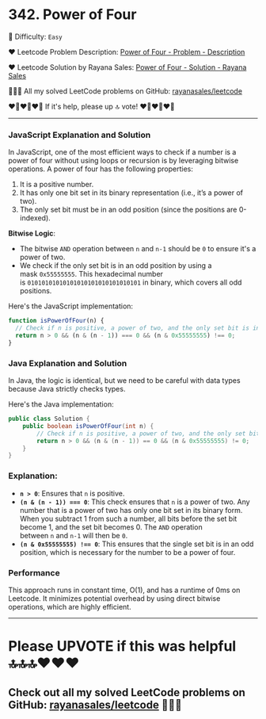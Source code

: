 # 342. Power of Four

🌱 Difficulty: `Easy`

❤️ Leetcode Problem Description: [Power of Four - Problem - Description](https://leetcode.com/problems/power-of-four/description/)

❤️ Leetcode Solution by Rayana Sales: [Power of Four - Solution - Rayana Sales](https://leetcode.com/problems/power-of-four/solutions/5716246/runtime-0ms-beats-100-simple-to-understand-java-javascript-solution)

💁🏻‍♀️ All my solved LeetCode problems on GitHub: [rayanasales/leetcode](https://github.com/rayanasales/leetcode)

❤️‍🔥❤️‍🔥❤️‍🔥 If it's help, please up 🔝 vote! ❤️‍🔥❤️‍🔥❤️‍🔥

---

### **JavaScript Explanation and Solution**

In JavaScript, one of the most efficient ways to check if a number is a power of four without using loops or recursion is by leveraging bitwise operations. A power of four has the following properties:

1. It is a positive number.
2. It has only one bit set in its binary representation (i.e., it’s a power of two).
3. The only set bit must be in an odd position (since the positions are 0-indexed).

**Bitwise Logic**:

- The bitwise `AND` operation between `n` and `n-1` should be `0` to ensure it's a power of two.
- We check if the only set bit is in an odd position by using a mask `0x55555555`. This hexadecimal number is `01010101010101010101010101010101` in binary, which covers all odd positions.

Here's the JavaScript implementation:

```js
function isPowerOfFour(n) {
  // Check if n is positive, a power of two, and the only set bit is in an odd position.
  return n > 0 && (n & (n - 1)) === 0 && (n & 0x55555555) !== 0;
}
```

### **Java Explanation and Solution**

In Java, the logic is identical, but we need to be careful with data types because Java strictly checks types.

Here's the Java implementation:

```java
public class Solution {
    public boolean isPowerOfFour(int n) {
        // Check if n is positive, a power of two, and the only set bit is in an odd position.
        return n > 0 && (n & (n - 1)) == 0 && (n & 0x55555555) != 0;
    }
}
```

### **Explanation:**

- **`n > 0`**: Ensures that `n` is positive.
- **`(n & (n - 1)) === 0`**: This check ensures that `n` is a power of two. Any number that is a power of two has only one bit set in its binary form. When you subtract 1 from such a number, all bits before the set bit become 1, and the set bit becomes 0. The `AND` operation between `n` and `n-1` will then be `0`.
- **`(n & 0x55555555) !== 0`**: This ensures that the single set bit is in an odd position, which is necessary for the number to be a power of four.

### **Performance**

This approach runs in constant time, O(1), and has a runtime of 0ms on Leetcode. It minimizes potential overhead by using direct bitwise operations, which are highly efficient.

---

# Please UPVOTE if this was helpful 🔝🔝🔝❤️❤️❤️

## Check out all my solved LeetCode problems on GitHub: [rayanasales/leetcode](https://github.com/rayanasales/leetcode) 🤙😚🤘
